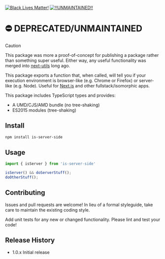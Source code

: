 <!-- badges-start -->

[![Black Lives Matter!][badge-blm]][link-blm]
[![!!UNMAINTAINED!!][badge-unmaintained]][link-unmaintained]

<!-- badges-end -->

# ⛔️ DEPRECATED/UNMAINTAINED

> [!CAUTION]
>
> This package was more a proof-of-concept for publishing a package rather than
> something super useful. Either way, any useful functionality was merged into
> [next-utils](https://github.com/Xunnamius/next-utils) long ago.

This package exports a function that, when called, will tell you if your
execution environment is browser-like (e.g. Chrome or Firefox) or server-like
(e.g. Node). Useful for [Next.js](https://nextjs.org/) and other
fullstack/isomorphic apps.

This package includes TypeScript types and provides:

- A UMD/CJS/AMD bundle (no tree-shaking)
- ES2015 modules (tree-shaking)

## Install

```sh
npm install is-server-side
```

## Usage

```TypeScript
import { isServer } from 'is-server-side'

isServer() && doServerStuff();
doOtherStuff();
```

## Contributing

Issues and pull requests are welcome! In lieu of a formal styleguide, take care
to maintain the existing coding style.

Add unit tests for any new or changed functionality. Please lint and test your
code!

## Release History

- 1.0.x Initial release

[badge-blm]: https://xunn.at/badge-blm 'Join the movement!'
[link-blm]: https://xunn.at/donate-blm
[badge-unmaintained]:
  https://xunn.at/badge-unmaintained
  'Unfortunately, this project is unmaintained (forks welcome!)'
[link-unmaintained]: https://xunn.at/link-unmaintained
